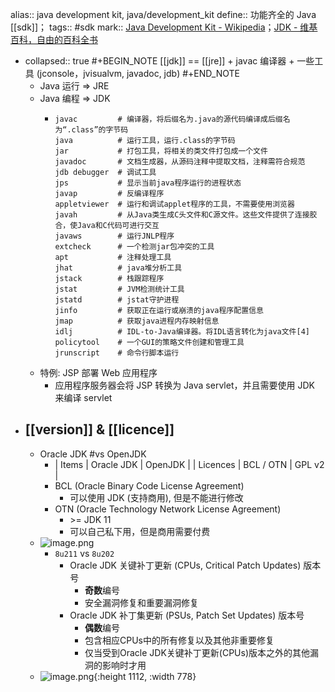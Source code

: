 alias:: java development kit, java/development_kit
define:: 功能齐全的 Java [[sdk]]；
tags:: #sdk
mark:: [Java Development Kit - Wikipedia](https://en.wikipedia.org/wiki/Java_Development_Kit)；[JDK - 维基百科，自由的百科全书](https://zh.wikipedia.org/zh-cn/JDK)

- collapsed:: true
  #+BEGIN_NOTE
  [[jdk]] == [[jre]] + javac 编译器 + 一些工具 (jconsole，jvisualvm, javadoc, jdb)
  #+END_NOTE
  - Java 运行 => JRE
  - Java 编程 => JDK
    - ```shell
      javac         # 编译器，将后缀名为.java的源代码编译成后缀名为“.class”的字节码
      java          # 运行工具，运行.class的字节码
      jar           # 打包工具，将相关的类文件打包成一个文件
      javadoc       # 文档生成器，从源码注释中提取文档，注释需符合规范
      jdb debugger  # 调试工具
      jps           # 显示当前java程序运行的进程状态
      javap         # 反编译程序
      appletviewer  # 运行和调试applet程序的工具，不需要使用浏览器
      javah         # 从Java类生成C头文件和C源文件。这些文件提供了连接胶合，使Java和C代码可进行交互
      javaws        # 运行JNLP程序
      extcheck      # 一个检测jar包冲突的工具
      apt           # 注释处理工具
      jhat          # java堆分析工具
      jstack        # 栈跟踪程序
      jstat         # JVM检测统计工具
      jstatd        # jstat守护进程
      jinfo         # 获取正在运行或崩溃的java程序配置信息
      jmap          # 获取java进程内存映射信息
      idlj          # IDL-to-Java编译器。将IDL语言转化为java文件[4]
      policytool    # 一个GUI的策略文件创建和管理工具
      jrunscript    # 命令行脚本运行
      ```
  - 特例: JSP 部署 Web 应用程序
    - 应用程序服务器会将 JSP 转换为 Java servlet，并且需要使用 JDK 来编译 servlet
- ## [[version]] & [[licence]]
  - Oracle JDK #vs OpenJDK
    - | Items | Oracle JDK | OpenJDK |
      | Licences | BCL / OTN | GPL v2 |
    - BCL (Oracle Binary Code License Agreement)
      - 可以使用 JDK (支持商用), 但是不能进行修改
    - OTN (Oracle Technology Network License Agreement)
      - \>= JDK 11
      - 可以自己私下用，但是商用需要付费
  - ![image.png](../assets/image_1652343266064_0.png)
    - `8u211` vs `8u202`
      - Oracle JDK 关键补丁更新 (CPUs, Critical Patch Updates) 版本号
        - **奇数**编号
        - 安全漏洞修复和重要漏洞修复
      - Oracle JDK 补丁集更新 (PSUs, Patch Set Updates) 版本号
        - **偶数**编号
        - 包含相应CPUs中的所有修复以及其他非重要修复
        - 仅当受到Oracle JDK关键补丁更新(CPUs)版本之外的其他漏洞的影响时才用
  - ![image.png](../assets/image_1652343742216_0.png){:height 1112, :width 778}